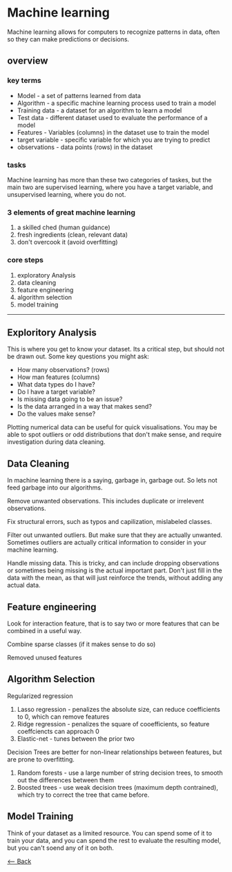 # Machine learning

Machine learning allows for computers to recognize patterns in data, often so they can make predictions or decisions.

## overview

### key terms

- Model - a set of patterns learned from data
- Algorithm - a specific machine learning process used to train a model
- Training data - a dataset for an algorithm to learn a model
- Test data - different dataset used to evaluate the performance of a model
- Features - Variables (columns) in the dataset use to train the model
- target variable - specific variable for which you are trying to predict
- observations - data points (rows) in the dataset

### tasks

Machine learning has more than these two categories of taskes, but the main two are supervised learning, where you have a target variable, and unsupervised learning, where you do not.

### 3 elements of great machine learning

1. a skilled ched (human guidance)
2. fresh ingredients (clean, relevant data)
3. don't overcook it (avoid overfitting)

### core steps

1. exploratory Analysis
2. data cleaning
3. feature engineering
4. algorithm selection
5. model training

---

## Exploritory Analysis

This is where you get to know your dataset. Its a critical step, but should not be drawn out. Some key questions you might ask:

- How many observations? (rows)
- How man features (columns)
- What data types do I have?
- Do I have a target variable?
- Is missing data going to be an issue?
- Is the data arranged in a way that makes send?
- Do the values make sense?

Plotting numerical data can be useful for quick visualisations. You may be able to spot outliers or odd distributions that don't make sense, and require investigation during data cleaning.

## Data Cleaning

In machine learning there is a saying, garbage in, garbage out. So lets not feed garbage into our algorithms.

Remove unwanted observations. This includes duplicate or irrelevent observations.

Fix structural errors, such as typos and capilization, mislabeled classes.

Filter out unwanted outliers. But make sure that they are actually unwanted. Sometimes outliers are actually critical information to consider in your machine learning.

Handle missing data. This is tricky, and can include dropping observations or sometimes being missing is the actual important part. Don't just fill in the data with the mean, as that will just reinforce the trends, without adding any actual data.

## Feature engineering

Look for interaction feature, that is to say two or more features that can be combined in a useful way.

Combine sparse classes (if it makes sense to do so)

Removed unused features

## Algorithm Selection

Regularized regression

1. Lasso regression - penalizes the absolute size, can reduce coefficients to 0, which can remove features
1. Ridge regression - penalizes the square of cooefficients, so feature coeffciencts can approach 0
1. Elastic-net - tunes between the prior two

Decision Trees are better for non-linear relationships between features, but are prone to overfitting.

1. Random forests - use a large number of string decision trees, to smooth out the differences between them
1. Boosted trees - use weak decision trees (maximum depth contrained), which try to correct the tree that came before.

## Model Training

Think of your dataset as a limited resource. You can spend some of it to train your data, and you can spend the rest to evaluate the resulting model, but you can't soend any of it on both.

[<-- Back](../README.md)

